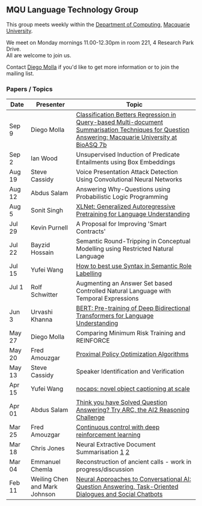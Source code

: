 
## MQU Language Technology Group


This group meets weekly within the
[Department of Computing](http://comp.mq.edu.au), [Macquarie University](https://www.mq.edu.au/).

We meet on Monday mornings 11.00-12.30pm in room 221, 4 Research Park Drive.  
All are welcome to join us.

Contact [Diego Molla](http://web.science.mq.edu.au/~diego/) if you'd like to get more information or to join the mailing list. 

### Papers / Topics

Date | Presenter | Topic
----- | --------- | -----
Sep 9 &nbsp;&nbsp; | Diego Molla | [Classification Betters Regression in Query-based Multi-document Summarisation Techniques for Question Answering: Macquarie University at BioASQ 7b](https://arxiv.org/abs/1909.00542)
Sep 2 &nbsp;&nbsp; | Ian Wood | Unsupervised Induction of Predicate Entailments using Box Embeddings
Aug 19 &nbsp;&nbsp; | Steve Cassidy | Voice Presentation Attack Detection Using Convolutional Neural Networks
Aug 12 &nbsp;&nbsp; | Abdus Salam | Answering Why-Questions using Probabilistic Logic Programming
Aug 5  &nbsp;&nbsp; | Sonit Singh | [XLNet: Generalized Autoregressive Pretraining for Language Understanding](https://arxiv.org/abs/1906.08237)
Jul 29  &nbsp;&nbsp; | Kevin Purnell | A Proposal for Improving 'Smart Contracts'
Jul 22  &nbsp;&nbsp; | Bayzid Hossain | Semantic Round-Tripping in Conceptual Modelling using Restricted Natural Language
Jul 15  &nbsp;&nbsp; | Yufei Wang |  [How to best use Syntax in Semantic Role Labelling](https://arxiv.org/abs/1906.00266)
Jul 1 &nbsp;&nbsp; | Rolf Schwitter | Augmenting an Answer Set based Controlled Natural Language with Temporal Expressions 
Jun 3 &nbsp;&nbsp; | Urvashi Khanna | [BERT: Pre-training of Deep Bidirectional Transformers for Language Understanding](https://arxiv.org/abs/1810.04805)
May 27 &nbsp;&nbsp; | Diego Molla | Comparing Minimum Risk Training and REINFORCE
May 20 &nbsp;&nbsp; | Fred Amouzgar | [Proximal Policy Optimization Algorithms](https://arxiv.org/abs/1707.06347)
May 13 &nbsp;&nbsp; | Steve Cassidy| Speaker Identification and Verification
Apr 15 &nbsp;&nbsp; | Yufei Wang | [nocaps: novel object captioning at scale](https://arxiv.org/abs/1812.08658)
Apr 01 &nbsp;&nbsp; | Abdus Salam | [Think you have Solved Question Answering? Try ARC, the AI2 Reasoning Challenge](https://arxiv.org/abs/1803.05457) 
Mar 25 &nbsp;&nbsp; | Fred Amouzgar | [Continuous control with deep reinforcement learning](https://arxiv.org/abs/1509.02971)
Mar 18 &nbsp;&nbsp; | Chris Jones | Neural Extractive Document Summarisation [1](https://arxiv.org/abs/1611.04230) [2](https://arxiv.org/abs/1808.07187)
Mar 04 &nbsp;&nbsp; | Emmanuel Chemla | Reconstruction of ancient calls - work in progress/discussion
Feb 11 &nbsp;&nbsp; |  Weiling Chen and Mark Johnson | [Neural Approaches to Conversational AI: Question Answering, Task-Oriented Dialogues and Social Chatbots](https://www.microsoft.com/en-us/research/uploads/prod/2018/07/neural-approaches-to-conversational-AI.pdf)


